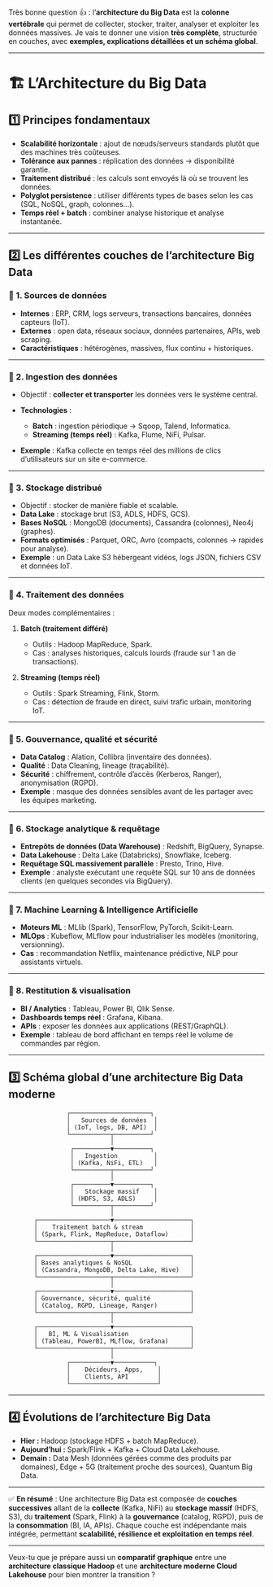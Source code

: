 Très bonne question 👍 : l’**architecture du Big Data** est la **colonne vertébrale** qui permet de collecter, stocker, traiter, analyser et exploiter les données massives.
Je vais te donner une vision **très complète**, structurée en couches, avec **exemples, explications détaillées et un schéma global**.

---

# 🏗️ L’Architecture du Big Data

## 1️⃣ Principes fondamentaux

* **Scalabilité horizontale** : ajout de nœuds/serveurs standards plutôt que des machines très coûteuses.
* **Tolérance aux pannes** : réplication des données → disponibilité garantie.
* **Traitement distribué** : les calculs sont envoyés là où se trouvent les données.
* **Polyglot persistence** : utiliser différents types de bases selon les cas (SQL, NoSQL, graph, colonnes…).
* **Temps réel + batch** : combiner analyse historique et analyse instantanée.

---

## 2️⃣ Les différentes couches de l’architecture Big Data

### 🔹 1. Sources de données

* **Internes** : ERP, CRM, logs serveurs, transactions bancaires, données capteurs (IoT).
* **Externes** : open data, réseaux sociaux, données partenaires, APIs, web scraping.
* **Caractéristiques** : hétérogènes, massives, flux continu + historiques.

---

### 🔹 2. Ingestion des données

* Objectif : **collecter et transporter** les données vers le système central.
* **Technologies** :

  * **Batch** : ingestion périodique → Sqoop, Talend, Informatica.
  * **Streaming (temps réel)** : Kafka, Flume, NiFi, Pulsar.
* **Exemple** : Kafka collecte en temps réel des millions de clics d’utilisateurs sur un site e-commerce.

---

### 🔹 3. Stockage distribué

* Objectif : stocker de manière fiable et scalable.
* **Data Lake** : stockage brut (S3, ADLS, HDFS, GCS).
* **Bases NoSQL** : MongoDB (documents), Cassandra (colonnes), Neo4j (graphes).
* **Formats optimisés** : Parquet, ORC, Avro (compacts, colonnes → rapides pour analyse).
* **Exemple** : un Data Lake S3 hébergeant vidéos, logs JSON, fichiers CSV et données IoT.

---

### 🔹 4. Traitement des données

Deux modes complémentaires :

1. **Batch (traitement différé)**

   * Outils : Hadoop MapReduce, Spark.
   * Cas : analyses historiques, calculs lourds (fraude sur 1 an de transactions).

2. **Streaming (temps réel)**

   * Outils : Spark Streaming, Flink, Storm.
   * Cas : détection de fraude en direct, suivi trafic urbain, monitoring IoT.

---

### 🔹 5. Gouvernance, qualité et sécurité

* **Data Catalog** : Alation, Collibra (inventaire des données).
* **Qualité** : Data Cleaning, lineage (traçabilité).
* **Sécurité** : chiffrement, contrôle d’accès (Kerberos, Ranger), anonymisation (RGPD).
* **Exemple** : masque des données sensibles avant de les partager avec les équipes marketing.

---

### 🔹 6. Stockage analytique & requêtage

* **Entrepôts de données (Data Warehouse)** : Redshift, BigQuery, Synapse.
* **Data Lakehouse** : Delta Lake (Databricks), Snowflake, Iceberg.
* **Requêtage SQL massivement parallèle** : Presto, Trino, Hive.
* **Exemple** : analyste exécutant une requête SQL sur 10 ans de données clients (en quelques secondes via BigQuery).

---

### 🔹 7. Machine Learning & Intelligence Artificielle

* **Moteurs ML** : MLlib (Spark), TensorFlow, PyTorch, Scikit-Learn.
* **MLOps** : Kubeflow, MLflow pour industrialiser les modèles (monitoring, versionning).
* **Cas** : recommandation Netflix, maintenance prédictive, NLP pour assistants virtuels.

---

### 🔹 8. Restitution & visualisation

* **BI / Analytics** : Tableau, Power BI, Qlik Sense.
* **Dashboards temps réel** : Grafana, Kibana.
* **APIs** : exposer les données aux applications (REST/GraphQL).
* **Exemple** : tableau de bord affichant en temps réel le volume de commandes par région.

---

## 3️⃣ Schéma global d’une architecture Big Data moderne

```
                ┌──────────────────────┐
                │   Sources de données  │
                │ (IoT, logs, DB, API)  │
                └───────────┬──────────┘
                            │
                 ┌──────────▼──────────┐
                 │   Ingestion          │
                 │ (Kafka, NiFi, ETL)   │
                 └──────────┬──────────┘
                            │
                 ┌──────────▼──────────┐
                 │   Stockage massif    │
                 │ (HDFS, S3, ADLS)     │
                 └──────────┬──────────┘
                            │
       ┌────────────────────▼─────────────────────┐
       │    Traitement batch & stream             │
       │ (Spark, Flink, MapReduce, Dataflow)      │
       └────────────────────┬─────────────────────┘
                            │
       ┌────────────────────▼─────────────────────┐
       │ Bases analytiques & NoSQL                │
       │ (Cassandra, MongoDB, Delta Lake, Hive)   │
       └────────────────────┬─────────────────────┘
                            │
       ┌────────────────────▼─────────────────────┐
       │ Gouvernance, sécurité, qualité           │
       │ (Catalog, RGPD, Lineage, Ranger)         │
       └────────────────────┬─────────────────────┘
                            │
       ┌────────────────────▼─────────────────────┐
       │   BI, ML & Visualisation                 │
       │ (Tableau, PowerBI, MLflow, Grafana)      │
       └────────────────────┬─────────────────────┘
                            │
                ┌───────────▼───────────┐
                │    Décideurs, Apps,    │
                │    Clients, API        │
                └────────────────────────┘
```

---

## 4️⃣ Évolutions de l’architecture Big Data

* **Hier :** Hadoop (stockage HDFS + batch MapReduce).
* **Aujourd’hui :** Spark/Flink + Kafka + Cloud Data Lakehouse.
* **Demain :** Data Mesh (données gérées comme des produits par domaines), Edge + 5G (traitement proche des sources), Quantum Big Data.

---

✅ **En résumé** :
Une architecture Big Data est composée de **couches successives** allant de la **collecte** (Kafka, NiFi) au **stockage massif** (HDFS, S3), du **traitement** (Spark, Flink) à la **gouvernance** (catalog, RGPD), puis de la **consommation** (BI, IA, APIs).
Chaque couche est indépendante mais intégrée, permettant **scalabilité, résilience et exploitation en temps réel**.

---

Veux-tu que je prépare aussi un **comparatif graphique** entre une **architecture classique Hadoop** et une **architecture moderne Cloud Lakehouse** pour bien montrer la transition ?
